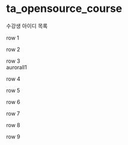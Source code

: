 # ta_opensource_course

수강생 아이디 목록

row 1

row 2

row 3  
aurorall1

row 4

row 5

row 6

row 7

row 8

row 9
